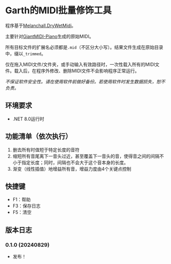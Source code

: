 # Garth的MIDI批量修饰工具

程序基于[Melanchall.DryWetMidi](https://github.com/melanchall/drywetmidi)。

主要针对[GiantMIDI-Piano](https://github.com/bytedance/GiantMIDI-Piano)生成的原始MIDI。

所有目标文件的扩展名必须都是`.mid`（不区分大小写）。结果文件生成在原始目录中，缀以`_trimmed`。

仅在拖入MIDI文件/文件夹，或手动输入有效路径时，一次性载入所有的MIDI文件。载入后，在程序外修改、删除MIDI文件不会影响程序正常运行。

*不保证软件安全性。请在使用软件前做好备份。若使用软件时发生数据损失，恕不负责。*

## 环境要求

- .NET 8.0运行时

## 功能清单（依次执行）

1. 删去所有时值短于特定长度的音符
2. 缩短所有音尾离下一音头过近，甚至覆盖下一音头的音，使得音之间的间隔不小于指定长度；同时，间隔也不会大于这个音本身的长度。
3. 渐变（线性插值）地增益所有音，增益力度由4个关键点控制

## 快捷键

- F1：帮助
- F3：保存日志
- F5：清空

## 版本日志

### 0.1.0 (20240829)

- 发布！